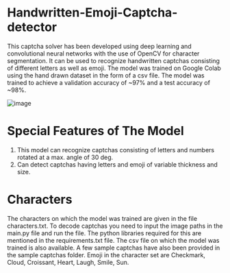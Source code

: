 # Handwritten-Emoji-Captcha-detector
This captcha solver has been developed using deep learning and convolutional neural networks with the use of OpenCV for character segmentation. 
It can be used to recognize handwritten captchas consisting of different letters as well as emoji. 
The model was trained on Google Colab using the hand drawn dataset in the form of a csv file. The model was trained to achieve a validation accuracy of 
~97% and a test accuracy of ~98%.

![image](https://user-images.githubusercontent.com/78314796/173179955-f411de3e-8e10-4683-bda1-a83ab3e36e4b.png)

# Special Features of The Model
1. This model can recognize captchas consisting of letters and numbers rotated at a max. angle of 30 deg.
2. Can detect captchas having letters and emoji of variable thickness and size.
# Characters
The characters on which the model was trained are given in the file characters.txt. To decode captchas you need to input the image paths in the main.py file and run the file. The python libraries required for this are mentioned in the requirements.txt file. The csv file on which the model was trained is also available. A few sample captchas have also been provided in the sample captchas folder.
Emoji in the character set are Checkmark, Cloud, Croissant, Heart, Laugh, Smile, Sun.
